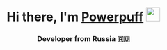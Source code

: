 <h1 align="center">Hi there, I'm <a href="https://t.me/powerpuff_io" target="_blank">Powerpuff</a> 
<img src="https://github.com/blackcater/blackcater/raw/main/images/Hi.gif" height="32"/></h1>
<h3 align="center">Developer from Russia 🇷🇺</h3>